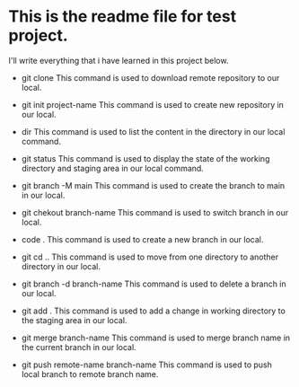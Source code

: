 # This is the readme file for test project.

I'll write everything that i have learned in this project below.
 
* git clone
    This command is used to download remote repository to our local.

* git init project-name
    This command is used to create new repository in our local.

* dir
    This command is used to list the content in the directory in our local command.

* git status 
    This command is used to display the state of the working directory and staging area in our local command.

* git branch -M main
    This command is used to create the branch to main in our local.

* git chekout branch-name
    This command  is used to switch branch in our local.

* code .
    This command is used to create a new branch in our local.

* git cd ..
    This command is used to move from one directory to another directory in our local.

* git branch -d branch-name
    This command is used to delete a branch in our local.

* git add .
    This command is used to add a change in working directory to the staging area in our local.

* git merge branch-name
    This command is used to merge branch name in the current branch in our local.

* git push remote-name branch-name
    This command is used to push local branch to remote branch name.

